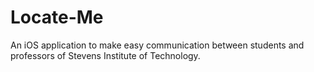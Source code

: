 # Locate-Me
An iOS application to make easy communication between students and professors of Stevens Institute of Technology.

